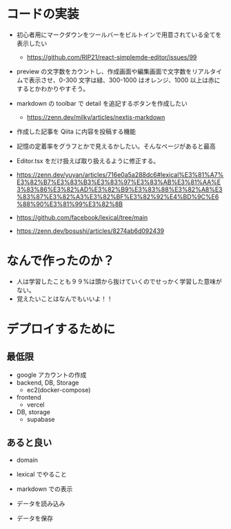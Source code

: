 # コードの実装

- 初心者用にマークダウンをツールバーをビルトインで用意されている全てを表示したい
  - https://github.com/RIP21/react-simplemde-editor/issues/99
- preview の文字数をカウントし、作成画面や編集画面で文字数をリアルタイムで表示させ、0-300 文字は緑、300-1000 はオレンジ、1000 以上は赤にするとかわかりやすそう。
- markdown の toolbar で detail を追記するボタンを作成したい
  - https://zenn.dev/milky/articles/nextjs-markdown
- 作成した記事を Qiita に内容を投稿する機能
- 記憶の定着率をグラフとかで見えるかしたい。そんなページがあると最高
- Editor.tsx を<Editor>だけ扱えば取り扱えるように修正する。

- https://zenn.dev/yuyan/articles/716e0a5a288dc6#lexical%E3%81%A7%E3%82%B7%E3%83%B3%E3%83%97%E3%83%AB%E3%81%AA%E3%83%86%E3%82%AD%E3%82%B9%E3%83%88%E3%82%A8%E3%83%87%E3%82%A3%E3%82%BF%E3%82%92%E4%BD%9C%E6%88%90%E3%81%99%E3%82%8B
- https://github.com/facebook/lexical/tree/main
- https://zenn.dev/bosushi/articles/8274ab6d092439

# なんで作ったのか？

- 人は学習したことも９９%は頭から抜けていくのでせっかく学習した意味がない。
- 覚えたいことはなんでもいいよ！！

# デプロイするために

## 最低限

- google アカウントの作成
- backend, DB, Storage
  - ec2(docker-compose)
- frontend
  - vercel
- DB, storage
  - supabase

## あると良い

- domain

- lexical でやること
- markdown での表示
- データを読み込み
- データを保存

